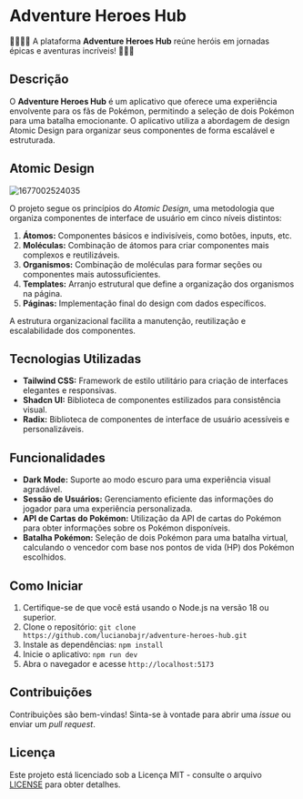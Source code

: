 # Adventure Heroes Hub

🦹‍♀️🧙‍♀️ A plataforma **Adventure Heroes Hub** reúne heróis em jornadas épicas e aventuras incríveis! 🦸‍♂️✨

## Descrição

O **Adventure Heroes Hub** é um aplicativo que oferece uma experiência envolvente para os fãs de Pokémon, permitindo a seleção de dois Pokémon para uma batalha emocionante. O aplicativo utiliza a abordagem de design Atomic Design para organizar seus componentes de forma escalável e estruturada.

## Atomic Design

![1677002524035](https://github.com/lucianobajr/adventure-heroes-hub/assets/45442173/029eaf22-9fc4-45a0-b1c8-a29b786944d7)

O projeto segue os princípios do *Atomic Design*, uma metodologia que organiza componentes de interface de usuário em cinco níveis distintos:

1. **Átomos:** Componentes básicos e indivisíveis, como botões, inputs, etc.
2. **Moléculas:** Combinação de átomos para criar componentes mais complexos e reutilizáveis.
3. **Organismos:** Combinação de moléculas para formar seções ou componentes mais autossuficientes.
4. **Templates:** Arranjo estrutural que define a organização dos organismos na página.
5. **Páginas:** Implementação final do design com dados específicos.

A estrutura organizacional facilita a manutenção, reutilização e escalabilidade dos componentes.

## Tecnologias Utilizadas

- **Tailwind CSS:** Framework de estilo utilitário para criação de interfaces elegantes e responsivas.
- **Shadcn UI:** Biblioteca de componentes estilizados para consistência visual.
- **Radix:** Biblioteca de componentes de interface de usuário acessíveis e personalizáveis.

## Funcionalidades

- **Dark Mode:** Suporte ao modo escuro para uma experiência visual agradável.
- **Sessão de Usuários:** Gerenciamento eficiente das informações do jogador para uma experiência personalizada.
- **API de Cartas do Pokémon:** Utilização da API de cartas do Pokémon para obter informações sobre os Pokémon disponíveis.
- **Batalha Pokémon:** Seleção de dois Pokémon para uma batalha virtual, calculando o vencedor com base nos pontos de vida (HP) dos Pokémon escolhidos.

## Como Iniciar

1. Certifique-se de que você está usando o Node.js na versão 18 ou superior.
2. Clone o repositório: `git clone https://github.com/lucianobajr/adventure-heroes-hub.git`
3. Instale as dependências: `npm install`
4. Inicie o aplicativo: `npm run dev`
5. Abra o navegador e acesse `http://localhost:5173`

## Contribuições

Contribuições são bem-vindas! Sinta-se à vontade para abrir uma *issue* ou enviar um *pull request*.

## Licença

Este projeto está licenciado sob a Licença MIT - consulte o arquivo [LICENSE](LICENSE) para obter detalhes.